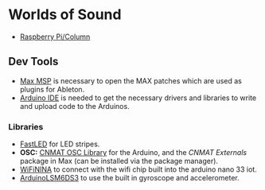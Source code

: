 # Worlds of Sound

* [Raspberry Pi/Column](/column_tof/pi_setup.md)

## Dev Tools
* [Max MSP](https://cycling74.com/products/max) is necessary to open the MAX patches which are used as plugins for Ableton.
* [Arduino IDE](https://www.arduino.cc/en/Main/Software) is needed to get the necessary drivers and libraries to write and upload code to the Arduinos.

### Libraries
* [FastLED](https://github.com/FastLED/FastLED) for LED stripes.
* **OSC:** [CNMAT OSC Library](https://github.com/CNMAT/OSC) for the Arduino, and the *CNMAT Externals* package in Max (can be installed via the package manager).
* [WiFiNINA](https://www.arduino.cc/en/Reference/WiFiNINA) to connect with the wifi chip built into the arduino nano 33 iot.
* [ArduinoLSM6DS3](https://www.arduino.cc/en/Reference/ArduinoLSM6DS3) to use the built in gyroscope and accelerometer.